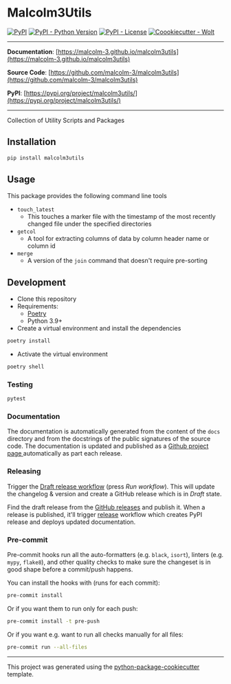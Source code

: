 # Malcolm3Utils

[![PyPI](https://img.shields.io/pypi/v/malcolm3utils?style=flat-square)](https://pypi.python.org/pypi/malcolm3utils/)
[![PyPI - Python Version](https://img.shields.io/pypi/pyversions/malcolm3utils?style=flat-square)](https://pypi.python.org/pypi/malcolm3utils/)
[![PyPI - License](https://img.shields.io/pypi/l/malcolm3utils?style=flat-square)](https://pypi.python.org/pypi/malcolm3utils/)
[![Coookiecutter - Wolt](https://img.shields.io/badge/cookiecutter-Wolt-00c2e8?style=flat-square&logo=cookiecutter&logoColor=D4AA00&link=https://github.com/woltapp/wolt-python-package-cookiecutter)](https://github.com/woltapp/wolt-python-package-cookiecutter)


---

**Documentation**: [https://malcolm-3.github.io/malcolm3utils](https://malcolm-3.github.io/malcolm3utils)

**Source Code**: [https://github.com/malcolm-3/malcolm3utils](https://github.com/malcolm-3/malcolm3utils)

**PyPI**: [https://pypi.org/project/malcolm3utils/](https://pypi.org/project/malcolm3utils/)

---

Collection of Utility Scripts and Packages

## Installation

```sh
pip install malcolm3utils
```

## Usage

This package provides the following command line tools

- ``touch_latest``
  - This touches a marker file with the timestamp of the most recently changed file under the specified directories
- ``getcol``
  - A tool for extracting columns of data by column header name or column id
- ``merge``
  - A version of the ``join`` command that doesn't require pre-sorting

## Development

* Clone this repository
* Requirements:
  * [Poetry](https://python-poetry.org/)
  * Python 3.9+
* Create a virtual environment and install the dependencies

```sh
poetry install
```

* Activate the virtual environment

```sh
poetry shell
```

### Testing

```sh
pytest
```

### Documentation

The documentation is automatically generated from the content of the `docs` directory and from the docstrings
 of the public signatures of the source code. The documentation is updated and published as a [Github project page
 ](https://pages.github.com/) automatically as part each release.

### Releasing

Trigger the [Draft release workflow](https://github.com/malcolm-3/malcolm3utils/actions/workflows/draft_release.yml)
(press _Run workflow_). This will update the changelog & version and create a GitHub release which is in _Draft_ state.

Find the draft release from the
[GitHub releases](https://github.com/malcolm-3/malcolm3utils/releases) and publish it. When
 a release is published, it'll trigger [release](https://github.com/malcolm-3/malcolm3utils/blob/master/.github/workflows/release.yml) workflow which creates PyPI
 release and deploys updated documentation.

### Pre-commit

Pre-commit hooks run all the auto-formatters (e.g. `black`, `isort`), linters (e.g. `mypy`, `flake8`), and other quality
 checks to make sure the changeset is in good shape before a commit/push happens.

You can install the hooks with (runs for each commit):

```sh
pre-commit install
```

Or if you want them to run only for each push:

```sh
pre-commit install -t pre-push
```

Or if you want e.g. want to run all checks manually for all files:

```sh
pre-commit run --all-files
```

---

This project was generated using the [python-package-cookiecutter](https://github.com/collijk/python-package-cookiecutter) template.
